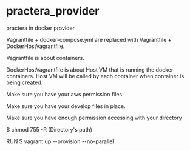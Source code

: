 # practera_provider
practera in docker provider

Vagrantfile + docker-compose.yml are replaced with Vagrantfile + DockerHostVagrantfile.

Vagrantfile is about containers.

DockerHostVagrantfile is about Host VM that is running the docker containers. Host VM will be called by each container when container is being created.

Make sure you have your aws permission files.

Make sure you have your develop files in place.

Make sure you have enough permission accessing with your directory
  
$ chmod 755 -R (Directory's path)

RUN 
$ vagrant up --provision --no-parallel
